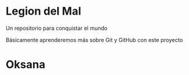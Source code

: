 # Legion del Mal
Un repositorio para conquistar el mundo

Básicamente aprenderemos más sobre Git y GitHub con este proyecto


# Oksana